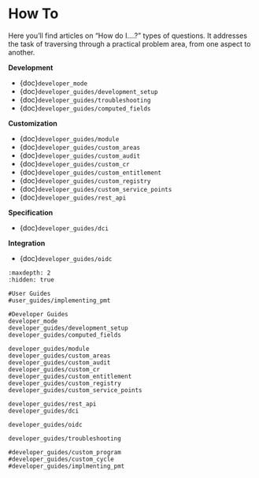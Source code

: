 # How To

Here you’ll find articles on “How do I….?” types of questions. It addresses the task of traversing through a practical problem area, from one aspect to another.

**Development**

- {doc}`developer_mode`
- {doc}`developer_guides/development_setup`
- {doc}`developer_guides/troubleshooting`
- {doc}`developer_guides/computed_fields`

**Customization**

- {doc}`developer_guides/module`
- {doc}`developer_guides/custom_areas`
- {doc}`developer_guides/custom_audit`
- {doc}`developer_guides/custom_cr`
- {doc}`developer_guides/custom_entitlement`
- {doc}`developer_guides/custom_registry`
- {doc}`developer_guides/custom_service_points`
- {doc}`developer_guides/rest_api`

**Specification**

- {doc}`developer_guides/dci`

**Integration**

- {doc}`developer_guides/oidc`

```{toctree}
:maxdepth: 2
:hidden: true

#User Guides
#user_guides/implementing_pmt

#Developer Guides
developer_mode
developer_guides/development_setup
developer_guides/computed_fields

developer_guides/module
developer_guides/custom_areas
developer_guides/custom_audit
developer_guides/custom_cr
developer_guides/custom_entitlement
developer_guides/custom_registry
developer_guides/custom_service_points

developer_guides/rest_api
developer_guides/dci

developer_guides/oidc

developer_guides/troubleshooting

#developer_guides/custom_program
#developer_guides/custom_cycle
#developer_guides/implmenting_pmt
```
